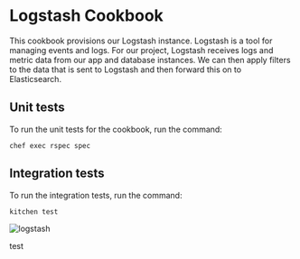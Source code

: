 # Logstash Cookbook

This cookbook provisions our Logstash instance. Logstash is a tool for managing events and logs. For our project, Logstash receives logs and metric data from our app and database instances. We can then apply filters to the data that is sent to Logstash and then forward this on to Elasticsearch.

## Unit tests

To run the unit tests for the cookbook, run the command:

```
chef exec rspec spec
```

## Integration tests

To run the integration tests, run the command:

```
kitchen test
```

![logstash](https://logodix.com/logo/2035917.png)

test